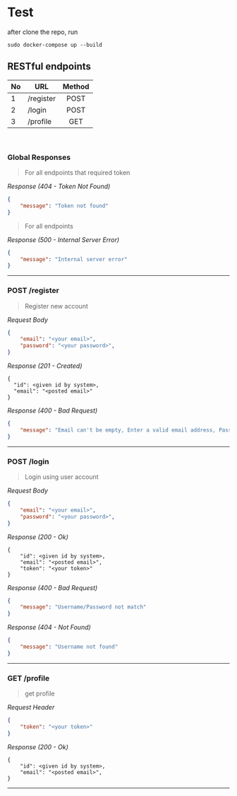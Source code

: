 # Test

after clone the repo, run 
```
sudo docker-compose up --build
```
## RESTful endpoints

|  No | URL                                | Method    |
|-----| -------------                      |:---------:|
|  1  | /register                          | POST      |
|  2  | /login                             | POST      |
|  3  | /profile                           | GET       |

<br>

### Global Responses
> For all endpoints that required token

_Response (404 - Token Not Found)_
```json
{
    "message": "Token not found"
}
```
> For all endpoints

_Response (500 - Internal Server Error)_
```json
{
    "message": "Internal server error"
}
```
---
### POST /register
> Register new account

_Request Body_
```json
{
    "email": "<your email>",
    "password": "<your password>",
}
```
_Response (201 - Created)_
```
{
  "id": <given id by system>,
  "email": "<posted email>"
}
```
_Response (400 - Bad Request)_
```json
{
    "message": "Email can't be empty, Enter a valid email address, Password must be between 4 & 20 characters"
}
```
---
### POST /login
> Login using user account

_Request Body_
```json
{
    "email": "<your email>",
    "password": "<your password>",
}
```
_Response (200 - Ok)_
```
{
    "id": <given id by system>,
    "email": "<posted email>",
    "token": "<your token>"
}
```
_Response (400 - Bad Request)_
```json
{
    "message": "Username/Password not match"
}
```
_Response (404 - Not Found)_
```json
{
    "message": "Username not found"
}
```
---
### GET /profile
> get profile

_Request Header_
```json
{
    "token": "<your token>"
}
```
_Response (200 - Ok)_
```
{
    "id": <given id by system>,
    "email": "<posted email>",
}
```
---